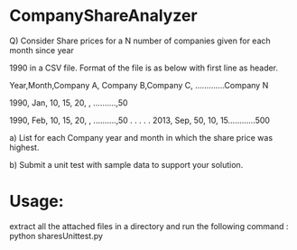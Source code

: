 CompanyShareAnalyzer
========================

Q) Consider Share prices for a N number of companies given for each month since year

1990 in a CSV file. Format of the file is as below with first line as header.

Year,Month,Company A, Company B,Company C, .............Company N

1990, Jan, 10, 15, 20, , ..........,50

1990, Feb, 10, 15, 20, , ..........,50 . . . . . 2013, Sep, 50, 10, 15............500

a) List for each Company year and month in which the share price was highest.

b) Submit a unit test with sample data to support your solution.


Usage:
======

extract all the attached files in a directory and run the following command :
python sharesUnittest.py 
